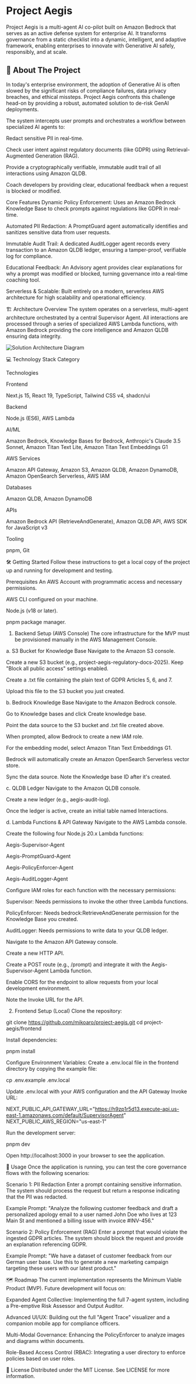 # Project Aegis


Project Aegis is a multi-agent AI co-pilot built on Amazon Bedrock that serves as an active defense system for enterprise AI. It transforms governance from a static checklist into a dynamic, intelligent, and adaptive framework, enabling enterprises to innovate with Generative AI safely, responsibly, and at scale.

## 🚀 About The Project
In today's enterprise environment, the adoption of Generative AI is often slowed by the significant risks of compliance failures, data privacy breaches, and ethical missteps. Project Aegis confronts this challenge head-on by providing a robust, automated solution to de-risk GenAI deployments.

The system intercepts user prompts and orchestrates a workflow between specialized AI agents to:

Redact sensitive PII in real-time.

Check user intent against regulatory documents (like GDPR) using Retrieval-Augmented Generation (RAG).

Provide a cryptographically verifiable, immutable audit trail of all interactions using Amazon QLDB.

Coach developers by providing clear, educational feedback when a request is blocked or modified.

Core Features
Dynamic Policy Enforcement: Uses an Amazon Bedrock Knowledge Base to check prompts against regulations like GDPR in real-time.

Automated PII Redaction: A PromptGuard agent automatically identifies and sanitizes sensitive data from user requests.

Immutable Audit Trail: A dedicated AuditLogger agent records every transaction to an Amazon QLDB ledger, ensuring a tamper-proof, verifiable log for compliance.

Educational Feedback: An Advisory agent provides clear explanations for why a prompt was modified or blocked, turning governance into a real-time coaching tool.

Serverless & Scalable: Built entirely on a modern, serverless AWS architecture for high scalability and operational efficiency.

🏗️ Architecture Overview
The system operates on a serverless, multi-agent architecture orchestrated by a central Supervisor Agent. All interactions are processed through a series of specialized AWS Lambda functions, with Amazon Bedrock providing the core intelligence and Amazon QLDB ensuring data integrity.

![Solution Architecture Diagram](./screenshots/1-cogniweave-architecture.png)

💻 Technology Stack
Category

Technologies

Frontend

Next.js 15, React 19, TypeScript, Tailwind CSS v4, shadcn/ui

Backend

Node.js (ES6), AWS Lambda

AI/ML

Amazon Bedrock, Knowledge Bases for Bedrock, Anthropic's Claude 3.5 Sonnet, Amazon Titan Text Lite, Amazon Titan Text Embeddings G1

AWS Services

Amazon API Gateway, Amazon S3, Amazon QLDB, Amazon DynamoDB, Amazon OpenSearch Serverless, AWS IAM

Databases

Amazon QLDB, Amazon DynamoDB

APIs

Amazon Bedrock API (RetrieveAndGenerate), Amazon QLDB API, AWS SDK for JavaScript v3

Tooling

pnpm, Git

🛠️ Getting Started
Follow these instructions to get a local copy of the project up and running for development and testing.

Prerequisites
An AWS Account with programmatic access and necessary permissions.

AWS CLI configured on your machine.

Node.js (v18 or later).

pnpm package manager.

1. Backend Setup (AWS Console)
The core infrastructure for the MVP must be provisioned manually in the AWS Management Console.

a. S3 Bucket for Knowledge Base
Navigate to the Amazon S3 console.

Create a new S3 bucket (e.g., project-aegis-regulatory-docs-2025). Keep "Block all public access" settings enabled.

Create a .txt file containing the plain text of GDPR Articles 5, 6, and 7.

Upload this file to the S3 bucket you just created.

b. Bedrock Knowledge Base
Navigate to the Amazon Bedrock console.

Go to Knowledge bases and click Create knowledge base.

Point the data source to the S3 bucket and .txt file created above.

When prompted, allow Bedrock to create a new IAM role.

For the embedding model, select Amazon Titan Text Embeddings G1.

Bedrock will automatically create an Amazon OpenSearch Serverless vector store.

Sync the data source. Note the Knowledge base ID after it's created.

c. QLDB Ledger
Navigate to the Amazon QLDB console.

Create a new ledger (e.g., aegis-audit-log).

Once the ledger is active, create an initial table named Interactions.

d. Lambda Functions & API Gateway
Navigate to the AWS Lambda console.

Create the following four Node.js 20.x Lambda functions:

Aegis-Supervisor-Agent

Aegis-PromptGuard-Agent

Aegis-PolicyEnforcer-Agent

Aegis-AuditLogger-Agent

Configure IAM roles for each function with the necessary permissions:

Supervisor: Needs permissions to invoke the other three Lambda functions.

PolicyEnforcer: Needs bedrock:RetrieveAndGenerate permission for the Knowledge Base you created.

AuditLogger: Needs permissions to write data to your QLDB ledger.

Navigate to the Amazon API Gateway console.

Create a new HTTP API.

Create a POST route (e.g., /prompt) and integrate it with the Aegis-Supervisor-Agent Lambda function.

Enable CORS for the endpoint to allow requests from your local development environment.

Note the Invoke URL for the API.

2. Frontend Setup (Local)
Clone the repository:

git clone https://github.com/mikoaro/project-aegis.git
cd project-aegis/frontend

Install dependencies:

pnpm install

Configure Environment Variables:
Create a .env.local file in the frontend directory by copying the example file:

cp .env.example .env.local

Update .env.local with your AWS configuration and the API Gateway Invoke URL:

NEXT_PUBLIC_API_GATEWAY_URL="https://h9zp1r5d13.execute-api.us-east-1.amazonaws.com/default/SupervisorAgent"
NEXT_PUBLIC_AWS_REGION="us-east-1"

Run the development server:

pnpm dev

Open http://localhost:3000 in your browser to see the application.

🎯 Usage
Once the application is running, you can test the core governance flows with the following scenarios:

Scenario 1: PII Redaction
Enter a prompt containing sensitive information. The system should process the request but return a response indicating that the PII was redacted.

Example Prompt:
"Analyze the following customer feedback and draft a personalized apology email to a user named John Doe who lives at 123 Main St and mentioned a billing issue with invoice #INV-456."

Scenario 2: Policy Enforcement (RAG)
Enter a prompt that would violate the ingested GDPR articles. The system should block the request and provide an explanation referencing GDPR.

Example Prompt:
"We have a dataset of customer feedback from our German user base. Use this to generate a new marketing campaign targeting these users with our latest product."

🗺️ Roadmap
The current implementation represents the Minimum Viable Product (MVP). Future development will focus on:

Expanded Agent Collective: Implementing the full 7-agent system, including a Pre-emptive Risk Assessor and Output Auditor.

Advanced UI/UX: Building out the full "Agent Trace" visualizer and a companion mobile app for compliance officers.

Multi-Modal Governance: Enhancing the PolicyEnforcer to analyze images and diagrams within documents.

Role-Based Access Control (RBAC): Integrating a user directory to enforce policies based on user roles.

📜 License
Distributed under the MIT License. See LICENSE for more information.